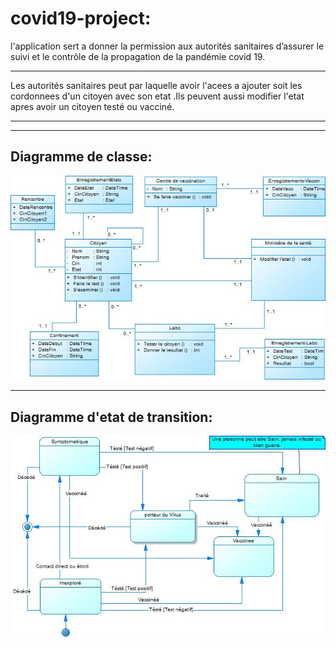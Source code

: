 # covid19-project:
l'application sert a donner la permission aux autorités sanitaires d’assurer le suivi et le contrôle de la propagation de la pandémie covid 19.
___
Les autorités sanitaires peut  par laquelle avoir l'acees a ajouter soit les cordonnees d'un citoyen avec son etat .Ils peuvent aussi modifier l'etat apres avoir un citoyen testé ou vacciné.
___
___
## Diagramme de classe:

![Diagramme de class](https://github.com/oumayma-boumaaza/covid19-project/blob/main/images/DC.%20covid.jpg )
___
## Diagramme d'etat de transition:
![alt text](https://github.com/oumayma-boumaaza/covid19-project/blob/main/images/Diagramme%20d'etat%20de%20transition%20Covid19.jpg)
